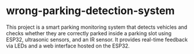 # wrong-parking-detection-system
This project is a smart parking monitoring system that detects vehicles and checks whether they are correctly parked inside a parking slot using ESP32, ultrasonic sensors, and an IR sensor. It provides real-time feedback via LEDs and a web interface hosted on the ESP32.
